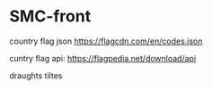 # SMC-front

country flag json
https://flagcdn.com/en/codes.json

cuntry flag api:
https://flagpedia.net/download/api

draughts tiltes